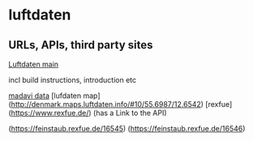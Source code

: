 # luftdaten

## URLs, APIs, third party sites



[Luftdaten main](https://luftdaten.info)

incl build instructions, introduction etc


[madavi data](http://www.madavi.de/sensor/graph.php)
[lufdaten map] (http://denmark.maps.luftdaten.info/#10/55.6987/12.6542)
[rexfue] (https://www.rexfue.de/)
(has a Link to the API)

(https://feinstaub.rexfue.de/16545)
(https://feinstaub.rexfue.de/16546)
